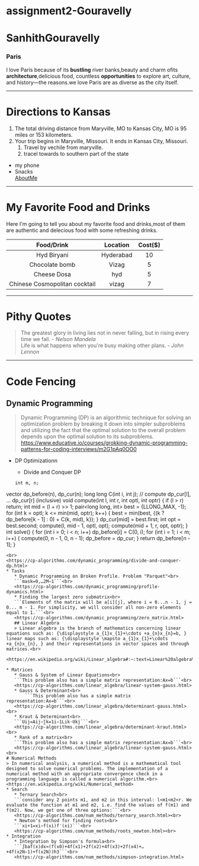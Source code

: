 # assignment2-Gouravelly
# SanhithGouravelly
### Paris

I love Paris because of its **bustling** river banks,beauty and charm ofits **architecture**,delicious food, countless **opportunities** to explore art, culture, and history—the reasons.we love Paris are as diverse as the city itself.
****
# Directions to Kansas

1. The total driving distance from Maryville, MO to Kansas City, MO is 95 miles or 153 kilometers.
2. Your trip begins in Maryville, Missouri. It ends in Kansas City, Missouri.
    1. Travel by vechile from maryville.
    2. tracel towards to southern part of the state
* my phone
* Snacks<br>
[AboutMe](https://github.com/sanhith693/assignment2-Gouravelly/blob/main/AboutMe.md)
----
# My Favorite Food and Drinks
Here I'm going to tell you about my favorite food and drinks,most of them are authentic and delecious food with some refreshing drinks.

| **Food/Drink**               |**Location**|**Cost($)**|
|:----------------------------:|:----------:|:---------:|
|Hyd Biryani                   |Hyderabad   |10         |
|Chocolate bomb                |Vizag       |5          |
|Cheese Dosa                   |hyd         |5          |
|Chinese Cosmopolitan cocktail |vizag       |7          |
*****
# Pithy Quotes
> The greatest glory in living lies not in never falling, but in rising every time we fall. - *Nelson Mandela*<br>
> Life is what happens when you're busy making other plans. - *John Lennon*

***
# Code Fencing
## Dynamic Programming
> Dynamic Programming (DP) is an algorithmic technique for solving an optimization problem by breaking it down into simpler subproblems and utilizing the fact that the optimal solution to the overall problem depends upon the optimal solution to its subproblems. <br>
<https://www.educative.io/courses/grokking-dynamic-programming-patterns-for-coding-interviews/m2G1pAq0OO0>

* DP Optimizationn
    * Divide and Conquer DP<br>

  ```
  int m, n;
vector<long long> dp_before(n), dp_cur(n);
long long C(int i, int j);
// compute dp_cur[l], ... dp_cur[r] (inclusive)
void compute(int l, int r, int optl, int optr) {
    if (l > r)
        return;
    int mid = (l + r) >> 1;
    pair<long long, int> best = {LLONG_MAX, -1};
    for (int k = optl; k <= min(mid, optr); k++) {
        best = min(best, {(k ? dp_before[k - 1] : 0) + C(k, mid), k});
    }
    dp_cur[mid] = best.first;
    int opt = best.second;
    compute(l, mid - 1, optl, opt);
    compute(mid + 1, r, opt, optr);
}
int solve() {
    for (int i = 0; i < n; i++)
        dp_before[i] = C(0, i);
    for (int i = 1; i < m; i++) {
        compute(0, n - 1, 0, n - 1);
        dp_before = dp_cur;
    }
    return dp_before[n - 1];
} 
 ```
<br>
<https://cp-algorithms.com/dynamic_programming/divide-and-conquer-dp.html>
* Tasks 
    * Dynamic Programming on Broken Profile. Problem "Parquet"<br>
    ```mask=0,…2M−1```<br>
    <https://cp-algorithms.com/dynamic_programming/profile-dynamics.html>
    * Finding the largest zero submatrix<br>
    ```Elements of the matrix will be a[i][j], where i = 0...n - 1, j = 0... m - 1. For simplicity, we will consider all non-zero elements equal to 1.```<br>
    <https://cp-algorithms.com/dynamic_programming/zero_matrix.html>
    ## Linear Algebra
    > Linear algebra is the branch of mathematics concerning linear equations such as: {\displaystyle a_{1}x_{1}+\cdots +a_{n}x_{n}=b, } linear maps such as: {\displaystyle \mapsto a_{1}x_{1}+\cdots +a_{n}x_{n}, } and their representations in vector spaces and through matrices.<br>
    <https://en.wikipedia.org/wiki/Linear_algebra#:~:text=Linear%20algebra%20is%20the%20branch,almost%20all%20areas%20of%20mathematics.>

* Matrices
    * Gauss & System of Linear Equations<br>
    ```This problem also has a simple matrix representation:Ax=b```<br>
    <https://cp-algorithms.com/linear_algebra/linear-system-gauss.html>
    * Gauss & Determinant<br>
        ```This problem also has a simple matrix representation:Ax=b```<br>
    <https://cp-algorithms.com/linear_algebra/determinant-gauss.html><br>
    * Kraut & Determinant<br>
    ```Uij=Aij−∑k=1i−1Lik⋅Ukj```<br>
    <https://cp-algorithms.com/linear_algebra/determinant-kraut.html><br>
    * Rank of a matrix<br>
    ```This problem also has a simple matrix representation:Ax=b```<br> 
    <https://cp-algorithms.com/linear_algebra/linear-system-gauss.html><br>
# Numerical Methods
> In numerical analysis, a numerical method is a mathematical tool designed to solve numerical problems. The implementation of a numerical method with an appropriate convergence check in a programming language is called a numerical algorithm.<br>
<https://en.wikipedia.org/wiki/Numerical_method>
* Search 
    * Ternary Search<br>
    ```consider any 2 points m1, and m2 in this interval: l<m1<m2<r. We evaluate the function at m1 and m2, i.e. find the values of f(m1) and f(m2). Now, we get one of three options:```<br>
    <https://cp-algorithms.com/num_methods/ternary_search.html><br>
    * Newton's method for finding roots<br>
    ```xi+1=xi−f(xi)f′(xi)```<br>
    <https://cp-algorithms.com/num_methods/roots_newton.html><br>
* Integration
    * Integration by Simpson's formula<br>
    ```∫baf(x)dx≈(f(x0)+4f(x1)+2f(x2)+4f(x3)+2f(x4)+…+4f(x2N−1)+f(x2N))h3```<br>
    <https://cp-algorithms.com/num_methods/simpson-integration.html>